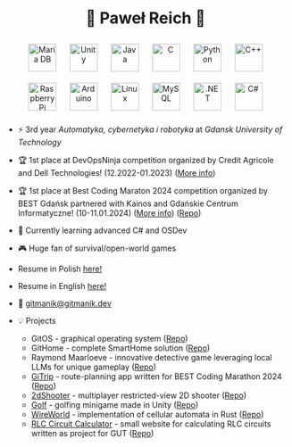 # <div align="center">🐢 Paweł Reich 🦆</div>  
<div align="center">  
<a href="https://mariadb.org/" target="_blank"><img style="margin: 10px" src="https://profilinator.rishav.dev/skills-assets/mariadb.png" alt="Maria DB" height="50" /></a>  
<a href="https://unity.com/" target="_blank"><img style="margin: 10px" src="https://profilinator.rishav.dev/skills-assets/unity.png" alt="Unity" height="50" /></a>  
<a href="https://www.java.com/" target="_blank"><img style="margin: 10px" src="https://profilinator.rishav.dev/skills-assets/java-original-wordmark.svg" alt="Java" height="50" /></a>  
<a href="https://www.cprogramming.com/" target="_blank"><img style="margin: 10px" src="https://profilinator.rishav.dev/skills-assets/c-original.svg" alt="C" height="50" /></a>  
<a href="https://www.python.org/" target="_blank"><img style="margin: 10px" src="https://profilinator.rishav.dev/skills-assets/python-original.svg" alt="Python" height="50" /></a>  
<a href="https://www.cplusplus.com/" target="_blank"><img style="margin: 10px" src="https://profilinator.rishav.dev/skills-assets/cplusplus-original.svg" alt="C++" height="50" /></a>  
<a href="https://www.raspberrypi.org/" target="_blank"><img style="margin: 10px" src="https://profilinator.rishav.dev/skills-assets/raspberrypi.png" alt="Raspberry Pi" height="50" /></a>  
<a href="https://www.arduino.cc/" target="_blank"><img style="margin: 10px" src="https://profilinator.rishav.dev/skills-assets/arduino.png" alt="Arduino" height="50" /></a>  
<a href="https://www.linux.org/" target="_blank"><img style="margin: 10px" src="https://profilinator.rishav.dev/skills-assets/linux-original.svg" alt="Linux" height="50" /></a>  
<a href="https://www.mysql.com/" target="_blank"><img style="margin: 10px" src="https://profilinator.rishav.dev/skills-assets/mysql-original-wordmark.svg" alt="MySQL" height="50" /></a>  
<a href="https://dotnet.microsoft.com/download/dotnet-framework" target="_blank"><img style="margin: 10px" src="https://profilinator.rishav.dev/skills-assets/dot-net-original-wordmark.svg" alt=".NET" height="50" /></a>  
<a href="https://docs.microsoft.com/en-us/dotnet/csharp/" target="_blank"><img style="margin: 10px" src="https://profilinator.rishav.dev/skills-assets/csharp-original.svg" alt="C#" height="50" /></a>  
</div>  

- ⚡ 3rd year <i>Automatyka, cybernetyka i robotyka</i> at <i>Gdansk University of Technology</i>  
  
- 🏆 1st place at DevOpsNinja competition organized by Credit Agricole and Dell Technologies! (12.2022-01.2023) ([More info](https://web.archive.org/web/20230108000250/https://devopsninjakonkurs.pl/))

- 🏆 1st place at Best Coding Maraton 2024 competition organized by BEST Gdańsk partnered with Kainos and Gdańskie Centrum Informatyczne! (10-11.01.2024) ([More info](https://bestcodingmarathon.pl/)) ([Repo](https://github.com/Gitmanik/hackathon2024/))

- 🌱 Currently learning advanced C# and OSDev  
  

- 🎮 Huge fan of survival/open-world games   

- Resume in Polish <a href="https://gitmanik.dev/cv.pdf" target="_blank"> here!</a>

- Resume in English <a href="https://gitmanik.dev/cv_eng.pdf" target="_blank"> here!</a>

- 📧 gitmanik@gitmanik.dev  

- 💡 Projects
  * GitOS - graphical operating system ([Repo](https://github.com/Gitmanik/GitOS))
  * GitHome - complete SmartHome solution ([Repo](https://github.com/Gitmanik/GitHome))
  * Raymond Maarloeve - innovative detective game leveraging local LLMs for unique gameplay ([Repo](https://github.com/Gitmanik/RaymondMaarloeve))
  * [GiTrip](https://logger.gitmanik.dev:2510/gitrip) - route-planning app written for BEST Coding Marathon 2024 ([Repo](https://github.com/Gitmanik/GiTrip))
  * [2dShooter](https://gitmanik.dev/2ds) - multiplayer restricted-view 2D shooter ([Repo](https://github.com/Gitmanik/2dshooter))
  * [Golf](https://gitmanik.dev/golf) - golfing minigame made in Unity ([Repo](https://github.com/Gitmanik/golf))
  * [WireWorld](https://gitmanik.dev/wireworld) - implementation of cellular automata in Rust ([Repo](https://github.com/Gitmanik/WireWorld))
  * [RLC Circuit Calculator](https://gitmanik.github.io/rlc-circuit-calculator/) - small website for calculating RLC circuits written as project for GUT ([Repo](https://github.com/Gitmanik/rlc-circuit-calculator))
